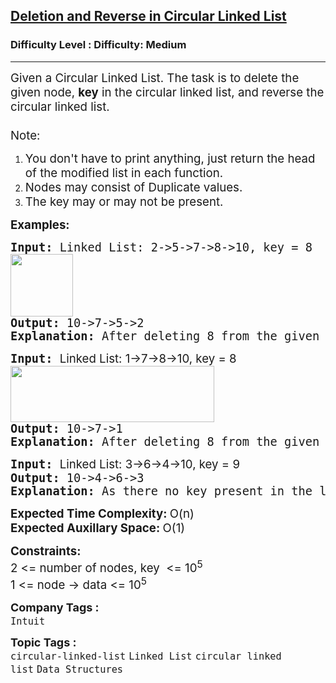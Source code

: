 <h2><a href="https://www.geeksforgeeks.org/problems/deletion-and-reverse-in-linked-list/1?page=2&category=Linked%20List&difficulty=Medium&sortBy=submissions">Deletion and Reverse in Circular Linked List</a></h2><h3>Difficulty Level : Difficulty: Medium</h3><hr><div class="problems_problem_content__Xm_eO"><p><span style="font-size: 14pt;">Given a Circular Linked List. The task is to delete the given node, <strong>key</strong> in the circular linked list, and reverse the circular linked list.<br><br>Note: </span></p>
<ol>
<li><span style="font-size: 14pt;">You don't have to print anything, just return the head of the modified list in each function.</span></li>
<li><span style="font-size: 14pt;">Nodes may consist of Duplicate values.</span></li>
<li><span style="font-size: 14pt;">The key may or may not be present.</span></li>
</ol>
<p><span style="font-size: 14pt;"><strong>Examples:</strong></span></p>
<pre><span style="font-size: 14pt;"><strong>Input:</strong> Linked List: 2-&gt;5-&gt;7-&gt;8-&gt;10, key = 8<br><img src="https://media.geeksforgeeks.org/img-practice/prod/addEditProblem/700622/Web/Other/blobid0_1721115190.png" height="100"></span><br><span style="font-size: 14pt;"><strong>Output:</strong> 10-&gt;7-&gt;5-&gt;2 <br><strong>Explanation: </strong>After deleting 8 from the given circular linked list, it has elements as 2, 5, 7, 10. Now, reversing this list will result in 10, 7, 5, 2 &amp; the resultant list is also circular.</span></pre>
<pre><span style="font-size: 14pt;"><strong>Input: </strong><span style="font-family: -apple-system, 'system-ui', 'Segoe UI', Roboto, Oxygen, Ubuntu, Cantarell, 'Open Sans', 'Helvetica Neue', sans-serif; white-space: normal;">Linked List: 1-&gt;7-&gt;8-&gt;10, key = 8<br></span><img src="https://media.geeksforgeeks.org/img-practice/prod/addEditProblem/700622/Web/Other/blobid2_1721115281.png" width="326" height="90"><br><strong>Output: </strong>10-&gt;7-&gt;1
<strong>Explanation: </strong>After deleting 8 from the given circular linked list, it has elements as 1, 7,10. Now, reversing this list will result in 10, 7, 1 &amp; the resultant list is also circular.</span></pre>
<pre><span style="font-size: 14pt;"><strong>Input: </strong><span style="font-family: -apple-system, 'system-ui', 'Segoe UI', Roboto, Oxygen, Ubuntu, Cantarell, 'Open Sans', 'Helvetica Neue', sans-serif; white-space: normal;">Linked List: 3-&gt;6-&gt;4-&gt;10, key = 9</span><br><strong>Output: </strong>10-&gt;4-&gt;6-&gt;3
<strong>Explanation: </strong>As there no key present in the list, so simply reverse the list &amp; the resultant list is also circular.</span></pre>
<p><span style="font-size: 14pt;"><strong>Expected Time Complexity: </strong>O(n)<strong><br></strong><strong style="font-family: -apple-system, BlinkMacSystemFont, 'Segoe UI', Roboto, Oxygen, Ubuntu, Cantarell, 'Open Sans', 'Helvetica Neue', sans-serif;">Expected Auxillary Space</strong><strong style="font-family: -apple-system, BlinkMacSystemFont, 'Segoe UI', Roboto, Oxygen, Ubuntu, Cantarell, 'Open Sans', 'Helvetica Neue', sans-serif;">: </strong><span style="font-family: -apple-system, BlinkMacSystemFont, 'Segoe UI', Roboto, Oxygen, Ubuntu, Cantarell, 'Open Sans', 'Helvetica Neue', sans-serif;">O(1)</span></span></p>
<p><span style="font-size: 14pt;"><strong>Constraints:</strong><br>2 &lt;= number of nodes, key&nbsp; &lt;= 10<sup>5</sup><br>1 &lt;= node -&gt; data &lt;= 10<sup>5</sup></span></p></div><p><span style=font-size:18px><strong>Company Tags : </strong><br><code>Intuit</code>&nbsp;<br><p><span style=font-size:18px><strong>Topic Tags : </strong><br><code>circular-linked-list</code>&nbsp;<code>Linked List</code>&nbsp;<code>circular linked list</code>&nbsp;<code>Data Structures</code>&nbsp;